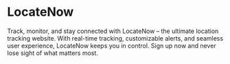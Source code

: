# LocateNow
Track, monitor, and stay connected with LocateNow – the ultimate location tracking website. With real-time tracking, customizable alerts, and seamless user experience, LocateNow keeps you in control. Sign up now and never lose sight of what matters most.
